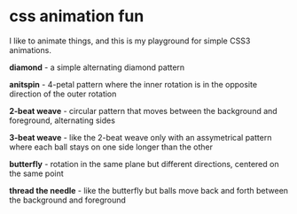css animation fun
=================

I like to animate things, and this is my playground for simple CSS3
animations.

**diamond** - a simple alternating diamond pattern

**anitspin** - 4-petal pattern where the inner rotation is in the opposite direction of the outer rotation

**2-beat weave** - circular pattern that moves between the background and foreground, alternating sides

**3-beat weave** - like the 2-beat weave only with an assymetrical pattern where each ball stays on one side longer than the other

**butterfly** - rotation in the same plane but different directions, centered on the same point

**thread the needle** - like the butterfly but balls move back and forth between the background and foreground
